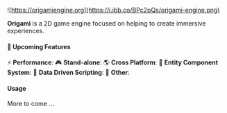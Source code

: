 ![https://origamiengine.org](https://i.ibb.co/BPc2pQs/origami-engine.png)

**Origami** is a 2D game engine focused on helping to create immersive experiences.

#### :rocket: Upcoming Features
:zap: **Performance**:
:video_game: **Stand-alone**: 
:earth_americas: **Cross Platform**:
:wrench: **Entity Component System**: 
:page_facing_up: **Data Driven Scripting**:
:telescope: **Other**: 

#### Usage

More to come ...
